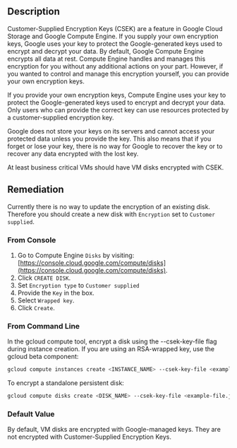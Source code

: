 ## Description

Customer-Supplied Encryption Keys (CSEK) are a feature in Google Cloud Storage and Google Compute Engine. If you supply your own encryption keys, Google uses your key to protect the Google-generated keys used to encrypt and decrypt your data. By default, Google Compute Engine encrypts all data at rest. Compute Engine handles and manages this encryption for you without any additional actions on your part. However, if you wanted to control and manage this encryption yourself, you can provide your own encryption keys.

If you provide your own encryption keys, Compute Engine uses your key to protect the Google-generated keys used to encrypt and decrypt your data. Only users who can provide the correct key can use resources protected by a customer-supplied encryption key.

Google does not store your keys on its servers and cannot access your protected data unless you provide the key. This also means that if you forget or lose your key, there is no way for Google to recover the key or to recover any data encrypted with the lost key.

At least business critical VMs should have VM disks encrypted with CSEK.

## Remediation

Currently there is no way to update the encryption of an existing disk. Therefore you should create a new disk with `Encryption` set to `Customer supplied`.

### From Console

1. Go to Compute Engine `Disks` by visiting: [https://console.cloud.google.com/compute/disks](https://console.cloud.google.com/compute/disks).
2. Click `CREATE DISK`.
3. Set `Encryption type` to `Customer supplied`
4. Provide the `Key` in the box.
5. Select `Wrapped key`.
6. Click `Create`.

### From Command Line

In the gcloud compute tool, encrypt a disk using the --csek-key-file flag during instance creation. If you are using an RSA-wrapped key, use the gcloud beta component:

```bash
gcloud compute instances create <INSTANCE_NAME> --csek-key-file <example-file.json>
```

To encrypt a standalone persistent disk:

```bash
gcloud compute disks create <DISK_NAME> --csek-key-file <example-file.json>
```

### Default Value

By default, VM disks are encrypted with Google-managed keys. They are not encrypted with Customer-Supplied Encryption Keys.
